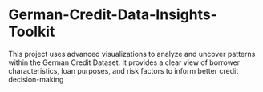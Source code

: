 # German-Credit-Data-Insights-Toolkit
This project uses advanced visualizations to analyze and uncover patterns within the German Credit Dataset. It provides a clear view of borrower characteristics, loan purposes, and risk factors to inform better credit decision-making
